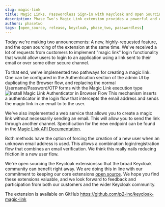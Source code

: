 ```yaml
---
slug: magic-link
title: Magic Links, Passwordless Sign-in with Keycloak and Open Sourcing the Extension
description: Phase Two's Magic Link extension provides a powerful and easy way to create a passwordless sign-in. In addition, the extension is now open source.
authors: phasetwo
tags: [open_source, release, keycloak, phase_two, passwordless]
---
```


Today we're making two announcements: A new, highly-requested feature, and the open sourcing of the extension at the same time. We've received a lot of requests from customers to implement "magic link" login functionality that would allow users to login to an application using a link sent to their email or over some other secure channel.

<!--truncate-->

To that end, we've implemented two pathways for creating a magic link. One can be configured in the Authentication section of the admin UI by duplicating the Browser flow, and replacing the normal Username/Password/OTP forms with the Magic Link execution type
![Install Magic Link Authenticator in Browser Flow](https://github.com/p2-inc/keycloak-magic-link/raw/main/docs/assets/magic-authenticator.png)
This mechanism inserts a authenticator in the login flow that intercepts the email address and sends the magic link in an email to to the user.

We've also implemented a web service that allows you to create a magic link without necessarily sending an email. This will allow you to send the link through another channel. Specification for the new endpoint can be found in the [Magic Link API Documentation](/api/create-magic-link).

Both methods have the option of forcing the creation of a new user when an unknown email address is used. This allows a combination login/registration flow that combines an email verification. We think this really nails reducing friction in a new user flow.

We're open sourcing the Keycloak extensionsso that the broad Keycloak community can benefit right away. We are doing this in line with our commitment to keeping our core extensions [open source](/docs/introduction/open-source). We hope you find these extensions valuable, and we look forward to feedback and participation from both our customers and the wider Keycloak community.

The extension is available on GitHub https://github.com/p2-inc/keycloak-magic-link
